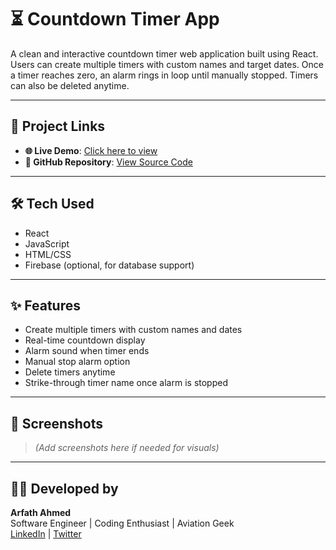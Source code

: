 # ⏳ Countdown Timer App

A clean and interactive countdown timer web application built using React. Users can create multiple timers with custom names and target dates. Once a timer reaches zero, an alarm rings in loop until manually stopped. Timers can also be deleted anytime.

---

## 🔗 Project Links

- **🌐 Live Demo**: [Click here to view](https://your-deployed-link.com)
- **📁 GitHub Repository**: [View Source Code](https://github.com/arfath-ahmed/Countdown-Timer)

---

## 🛠️ Tech Used

- React
- JavaScript
- HTML/CSS
- Firebase (optional, for database support)

---

## ✨ Features

- Create multiple timers with custom names and dates
- Real-time countdown display
- Alarm sound when timer ends
- Manual stop alarm option
- Delete timers anytime
- Strike-through timer name once alarm is stopped

---

## 📸 Screenshots

> *(Add screenshots here if needed for visuals)*

---

## 👨‍💻 Developed by

**Arfath Ahmed**  
Software Engineer | Coding Enthusiast | Aviation Geek  
[LinkedIn](https://www.linkedin.com/in/your-profile) | [Twitter](https://twitter.com/your-handle)
